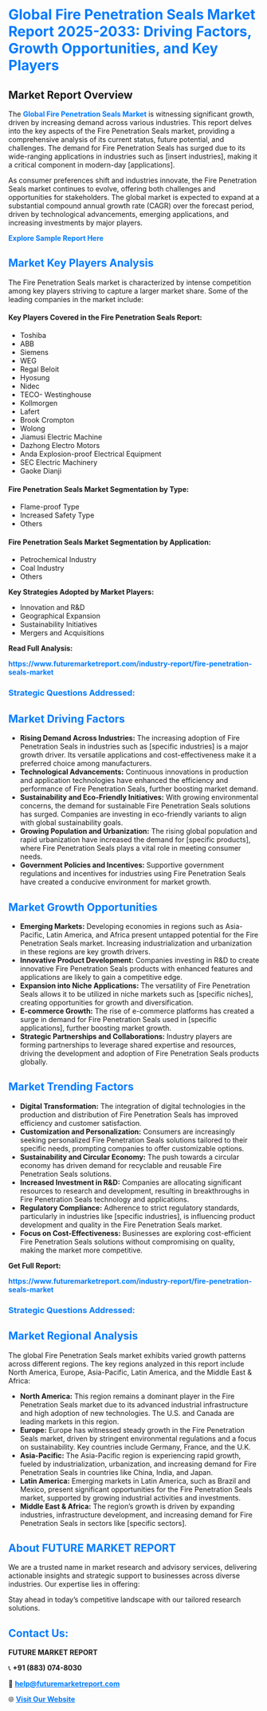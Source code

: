 <h1 style="color: #007BFF;">Global Fire Penetration Seals Market Report 2025-2033: Driving Factors, Growth Opportunities, and Key Players</h1>

<section id="overview">
<h2>Market Report Overview</h2>
<p>The <a href="https://www.futuremarketreport.com/industry-report/fire-penetration-seals-market" style="color: #007BFF; text-decoration: none;"><strong>Global Fire Penetration Seals Market</strong></a> is witnessing significant growth, driven by increasing demand across various industries. This report delves into the key aspects of the Fire Penetration Seals market, providing a comprehensive analysis of its current status, future potential, and challenges. The demand for Fire Penetration Seals has surged due to its wide-ranging applications in industries such as [insert industries], making it a critical component in modern-day [applications].</p>
<p>As consumer preferences shift and industries innovate, the Fire Penetration Seals market continues to evolve, offering both challenges and opportunities for stakeholders. The global market is expected to expand at a substantial compound annual growth rate (CAGR) over the forecast period, driven by technological advancements, emerging applications, and increasing investments by major players.</p>
</section>

<section id="overview">
<p><a href="https://www.futuremarketreport.com/request-sample/reportId=37469" style="color: #007BFF; text-decoration: none;"><strong>Explore Sample Report Here</strong></a></p>
</section>

<section id="key-players">
<h2 style="color: #007BFF;">Market Key Players Analysis</h2>
<p>The Fire Penetration Seals market is characterized by intense competition among key players striving to capture a larger market share. Some of the leading companies in the market include:</p>
<h4>Key Players Covered in the Fire Penetration Seals Report:</h4>
<ul><li>Toshiba</li><li>ABB</li><li>Siemens</li><li>WEG</li><li>Regal Beloit</li><li>Hyosung</li><li>Nidec</li><li>TECO- Westinghouse</li><li>Kollmorgen</li><li>Lafert</li><li>Brook Crompton</li><li>Wolong</li><li>Jiamusi Electric Machine</li><li>Dazhong Electro Motors</li><li>Anda Explosion-proof Electrical Equipment</li><li>SEC Electric Machinery</li><li>Gaoke Dianji</li></ul>
<h4>Fire Penetration Seals Market Segmentation by Type:</h4>
<ul><li>Flame-proof Type</li><li>Increased Safety Type</li><li>Others</li></ul>

<h4>Fire Penetration Seals Market Segmentation by Application:</h4>
<ul><li>Petrochemical Industry</li><li>Coal Industry</li><li>Others</li></ul>
<p><strong>Key Strategies Adopted by Market Players:</strong></p>
<ul>
<li>Innovation and R&D</li>
<li>Geographical Expansion</li>
<li>Sustainability Initiatives</li>
<li>Mergers and Acquisitions</li>
</ul>
</section>

<section>
<p><strong>Read Full Analysis: </strong></p><a href="https://www.futuremarketreport.com/industry-report/fire-penetration-seals-market" style="color: #007BFF; text-decoration: none;"><strong>https://www.futuremarketreport.com/industry-report/fire-penetration-seals-market</strong></a>
<h3 style="color: #007BFF;">Strategic Questions Addressed:</h3>
</section>

<section id="driving-factors">
<h2 style="color: #007BFF;">Market Driving Factors</h2>
<ul>
<li><strong>Rising Demand Across Industries:</strong> The increasing adoption of Fire Penetration Seals in industries such as [specific industries] is a major growth driver. Its versatile applications and cost-effectiveness make it a preferred choice among manufacturers.</li>
<li><strong>Technological Advancements:</strong> Continuous innovations in production and application technologies have enhanced the efficiency and performance of Fire Penetration Seals, further boosting market demand.</li>
<li><strong>Sustainability and Eco-Friendly Initiatives:</strong> With growing environmental concerns, the demand for sustainable Fire Penetration Seals solutions has surged. Companies are investing in eco-friendly variants to align with global sustainability goals.</li>
<li><strong>Growing Population and Urbanization:</strong> The rising global population and rapid urbanization have increased the demand for [specific products], where Fire Penetration Seals plays a vital role in meeting consumer needs.</li>
<li><strong>Government Policies and Incentives:</strong> Supportive government regulations and incentives for industries using Fire Penetration Seals have created a conducive environment for market growth.</li>
</ul>
</section>

<section id="growth-opportunities">
<h2 style="color: #007BFF;">Market Growth Opportunities</h2>
<ul>
<li><strong>Emerging Markets:</strong> Developing economies in regions such as Asia-Pacific, Latin America, and Africa present untapped potential for the Fire Penetration Seals market. Increasing industrialization and urbanization in these regions are key growth drivers.</li>
<li><strong>Innovative Product Development:</strong> Companies investing in R&D to create innovative Fire Penetration Seals products with enhanced features and applications are likely to gain a competitive edge.</li>
<li><strong>Expansion into Niche Applications:</strong> The versatility of Fire Penetration Seals allows it to be utilized in niche markets such as [specific niches], creating opportunities for growth and diversification.</li>
<li><strong>E-commerce Growth:</strong> The rise of e-commerce platforms has created a surge in demand for Fire Penetration Seals used in [specific applications], further boosting market growth.</li>
<li><strong>Strategic Partnerships and Collaborations:</strong> Industry players are forming partnerships to leverage shared expertise and resources, driving the development and adoption of Fire Penetration Seals products globally.</li>
</ul>
</section>

<section id="trending-factors">
<h2 style="color: #007BFF;">Market Trending Factors</h2>
<ul>
<li><strong>Digital Transformation:</strong> The integration of digital technologies in the production and distribution of Fire Penetration Seals has improved efficiency and customer satisfaction.</li>
<li><strong>Customization and Personalization:</strong> Consumers are increasingly seeking personalized Fire Penetration Seals solutions tailored to their specific needs, prompting companies to offer customizable options.</li>
<li><strong>Sustainability and Circular Economy:</strong> The push towards a circular economy has driven demand for recyclable and reusable Fire Penetration Seals solutions.</li>
<li><strong>Increased Investment in R&D:</strong> Companies are allocating significant resources to research and development, resulting in breakthroughs in Fire Penetration Seals technology and applications.</li>
<li><strong>Regulatory Compliance:</strong> Adherence to strict regulatory standards, particularly in industries like [specific industries], is influencing product development and quality in the Fire Penetration Seals market.</li>
<li><strong>Focus on Cost-Effectiveness:</strong> Businesses are exploring cost-efficient Fire Penetration Seals solutions without compromising on quality, making the market more competitive.</li>
</ul>
</section>

<section>
<p><strong>Get Full Report: </strong></p><a href="https://www.futuremarketreport.com/industry-report/fire-penetration-seals-market" style="color: #007BFF; text-decoration: none;"><strong>https://www.futuremarketreport.com/industry-report/fire-penetration-seals-market</strong></a>
<h3 style="color: #007BFF;">Strategic Questions Addressed:</h3>
</section>


<section id="regional-analysis">
<h2 style="color: #007BFF;">Market Regional Analysis</h2>
<p>The global Fire Penetration Seals market exhibits varied growth patterns across different regions. The key regions analyzed in this report include North America, Europe, Asia-Pacific, Latin America, and the Middle East & Africa:</p>
<ul>
<li><strong>North America:</strong> This region remains a dominant player in the Fire Penetration Seals market due to its advanced industrial infrastructure and high adoption of new technologies. The U.S. and Canada are leading markets in this region.</li>
<li><strong>Europe:</strong> Europe has witnessed steady growth in the Fire Penetration Seals market, driven by stringent environmental regulations and a focus on sustainability. Key countries include Germany, France, and the U.K.</li>
<li><strong>Asia-Pacific:</strong> The Asia-Pacific region is experiencing rapid growth, fueled by industrialization, urbanization, and increasing demand for Fire Penetration Seals in countries like China, India, and Japan.</li>
<li><strong>Latin America:</strong> Emerging markets in Latin America, such as Brazil and Mexico, present significant opportunities for the Fire Penetration Seals market, supported by growing industrial activities and investments.</li>
<li><strong>Middle East & Africa:</strong> The region’s growth is driven by expanding industries, infrastructure development, and increasing demand for Fire Penetration Seals in sectors like [specific sectors].</li>
</ul>
</section>

<footer>
<h2 style="color: #007BFF;">About FUTURE MARKET REPORT</h2>
<p>We are a trusted name in market research and advisory services, delivering actionable insights and strategic support to businesses across diverse industries. Our expertise lies in offering:</p>

<p>Stay ahead in today’s competitive landscape with our tailored research solutions.</p>

<h2 style="color: #007BFF;">Contact Us:</h2>
<p><strong>FUTURE MARKET REPORT</strong></p>
<p>📞 <strong>+91 (883) 074-8030</strong></p>
<p>📧 <strong><a href="mailto:help@futuremarketreport.com" style="color: #007BFF;">help@futuremarketreport.com</a></strong></p>
<p>🌐 <strong><a href="https://www.futuremarketreport.com/" style="color: #007BFF;">Visit Our Website</a></strong></p>
</footer>